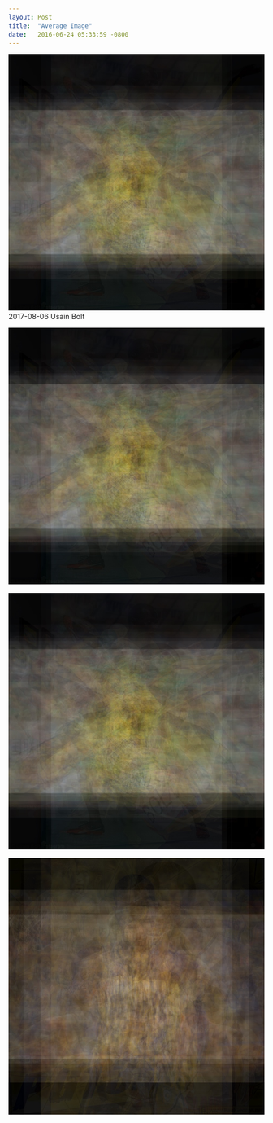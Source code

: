```yaml
---
layout: Post
title:  "Average Image"
date:   2016-06-24 05:33:59 -0800
---
```


![altText](/assets/average_image/20170806_Usain-Bolt.jpg)
2017-08-06 Usain Bolt

![altText](/assets/average_image/20170806_Usain-Bolt.jpg)

![altText](/assets/average_image/20170806_Usain-Bolt.jpg)

![altText](/assets/average_image/20170701_Paul-George.jpg)
